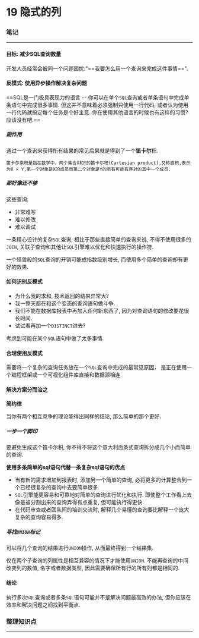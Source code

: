 # 19 隐式的列

### 笔记

---

#### 目标: 减少SQL查询数量

开发人员经常会被同一个问题困扰:"==我要怎么用一个查询来完成这件事情==".

#### 反模式: 使用异步操作解决复杂问题

==SQL是一门极具表现力的语言 -- 你可以在单个`SQL`查询或者单条语句中完成单条语句中完成很多事情. 但这并不意味着必须强制只使用一行代码, 或者认为使用一行代码就搞定每个任务是个好主意. 你在使用其他语言的时候也有这样的习惯? 应该没有吧.==

##### 副作用

通过一个查询来获得所有结果的常见后果就是得到了一个**笛卡尔**积.

```
笛卡尔乘积是指在数学中，两个集合X和Y的笛卡尓积(Cartesian product),又称直积,表示为X × Y,第一个对象是X的成员而第二个对象是Y的所有可能有序对的其中一个成员.
```

##### 那好像还不够

这些查询:

* 非常难写
* 难以修改
* 难以调试

一条精心设计的复杂`SQL`查询, 相比于那些直接简单的查询来说, 不得不使用很多的`JOIN`, 关联子查询和其他让`SQL`引擎难以优化和快速执行的操作符.

一个怪兽般的`SQL`查询的开销可能成指数级别增长, 而使用多个简单的查询却有更好的效果.

#### 如何识别反模式

* 为什么我的求和, 技术返回的结果异常大?
* 我一整天都在和这个变态的查询语句做斗争.
* 我们不能在数据库报表中再加入任何新东西了, 因为对查询语句的修改要花很长时间.
* 试试看再加一个`DISTINCT`进去?


考虑到可能在某个`SQL`语句中做了太多事情.

#### 合理使用反模式

需要将一个复杂的查询任务放在一个`SQL`查询中完成的最常见原因， 是正在使用一个编程框架或一个可视化组件库直接和数据源相连.

#### 解决方案分而治之

**简约律**

当你有两个相互竞争的理论能得出同样的结论, 那么简单的那个更好.

##### 一步一个脚印

要避免生成这个笛卡尔积, 你不得不将这个意大利面条式查询拆分成几个小而简单的查询.

**使用多条简单的sql语句代替一条复杂sql语句的优点**

* 当有新的需求增加到报表时, 添加另一个简单的查询, 必将更多的计算整合到一个已经很复杂的查询中去要简单很多.
* `SQL`引擎能更容易和可靠地对简单的查询进行优化和执行. 即使整个工作看上去像是被分割出来的查询弄得有点重复, 但可能执行得更快.
* 在代码审查或者团队间的培训交流时, 解释几个易懂的查询要比解释一个庞大复杂的查询容易得多.

##### 寻找`UNION`标记

可以将几个查询的结果进行`UNION`操作, 从而最终得到一个结果集.

仅在两个子查询的列属性是相互兼容的情况下才能使用`UNION`. 不能再查询的中间改变列的数值, 名字或者数据类型, 因此需要确保所有行的所有列都是相同的.

#### 结论

执行多次`SQL`查询或者多条`SQL`语句可能并不是解决问题最高效的办法, 但你应该在效率和解决问题之间找到平衡点.

### 整理知识点

---